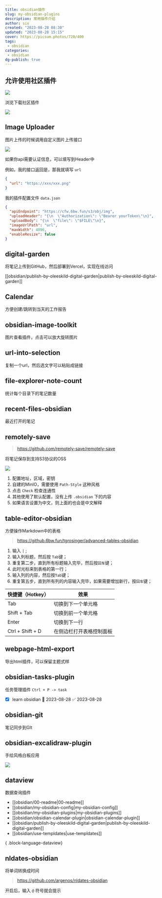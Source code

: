 ```yaml
---
title: obsidian插件
slug: my-obsidian-plugins
description: 常用插件介绍
author: six
created: "2023-08-28 08:30"
updated: "2023-08-28 15:15"
cover: https://picsum.photos/720/400
tags:
 - obsidian
categories:
 - obsidian
dg-publish: true
---
```

## 允许使用社区插件

![](https://s.sixmillions.cn/img/2023/08/28/005955483.png)

浏览下载社区插件

![](https://s.sixmillions.cn/img/2023/08/28/010046829.png)

## Image Uploader

图片上传的时候调用自定义图片上传接口

![](https://s.sixmillions.cn/img/2023/08/28/011931392.png)

如果你api需要认证信息，可以填写到Header中

例如，我的接口返回是，那我就填写 `url`

```json
{
  "url": "https://xxx/xxx.png"
}
```

我的插件配置文件 `data.json`

```json
{
  "apiEndpoint": "https://cfw.6bw.fun/s3/obj/img",
  "uploadHeader": "{\n  \"Authorization\": \"Bearer yourToken\"\n}",
  "uploadBody": "{\n  \"file\": \"$FILE\"\n}",
  "imageUrlPath": "url",
  "maxWidth": 4096,
  "enableResize": false
}
```

## digital-garden

将笔记上传到GitHub，然后部署到Vercel，实现在线访问

[[obsidian/publish-by-oleeskild-digital-garden\|publish-by-oleeskild-digital-garden]]

## Calendar

方便创建/跳转到当天的工作报告

## obsidian-image-toolkit

图片查看插件，点击可以放大旋转图片

## url-into-selection

复制一个url，然后选文字可以粘贴成链接

## file-explorer-note-count

统计每个目录下的笔记数量

## recent-files-obsidian

最近打开的笔记

## remotely-save

> https://github.com/remotely-save/remotely-save

将笔记保存到支持S3协议的OSS

![](https://s.sixmillions.cn/img/2023/08/28/043509403.png)

1. 配置地址，区域，密钥
2. 自建的MinIO，需要使用 `Path-Style` 这种风格
3. 点击 `Check` 检查连通性
4. 其他使用了默认配置，没有上传 `.obsidian` 下的内容
5. 如果语言设置为中文，则上面的也会是中文解释

## table-editor-obsidian

方便操作Markdown中的表格

> https://github.6bw.fun/tgrosinger/advanced-tables-obsidian

1. 输入 `|` ;
2. 输入列标题，然后按 `Tab`键；
3. 重复第二步，直到所有标题输入完毕，然后按`回车`键；
4. 此时光标来到表格的第一行；
5. 输入列的内容，然后按`Tab`键；
6. 重复第五步，直到所有列的内容输入完毕，如果需要增加新行，按`回车`键；

| 快捷键（Hotkey） | 效果                     |
| ---------------- | ------------------------ |
| Tab              | 切换到下一个单元格       |
| Shift + Tab      | 切换到前一个单元格       |
| Enter            | 切换到下一行             |
| Ctrl + Shift + D | 在侧边栏打开表格控制面板 |

## webpage-html-export

导出html插件，可以保留主题式样

## obsidian-tasks-plugin

任务管理插件  `Ctrl + P -> task`

- [x] learn obsidian 📅 2023-08-28 ✅ 2023-08-28
## obsidian-git

笔记同步到GIt

## obsidian-excalidraw-plugin

手绘风格白板应用

![](https://s.sixmillions.cn/img/2023/08/28/055434725.png)

## dataview

数据查询插件

- [[obsidian/00-readme\|00-readme]]
- [[obsidian/my-obsidian-config\|my-obsidian-config]]
- [[obsidian/my-obsidian-plugins\|my-obsidian-plugins]]
- [[obsidian/obsidian-calendar-plugin\|obsidian-calendar-plugin]]
- [[obsidian/publish-by-oleeskild-digital-garden\|publish-by-oleeskild-digital-garden]]
- [[obsidian/use-templdates\|use-templdates]]

{ .block-language-dataview}

## nldates-obsidian

将单词转换成时间

> https://github.com/argenos/nldates-obsidian

开启后，输入 `@` 符号就会提示


